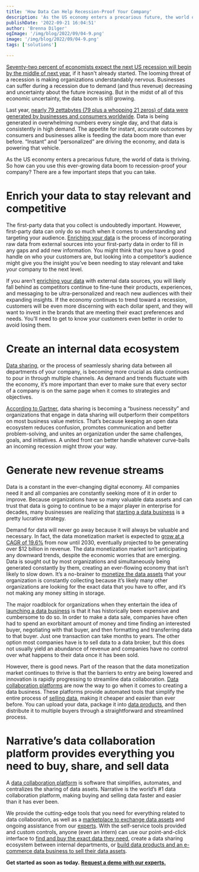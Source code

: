 ```yaml
---
title: 'How Data Can Help Recession-Proof Your Company'
description: 'As the US economy enters a precarious future, the world of data is thriving. Learn how can you use this ever-growing data boom to recession-proof your company. '
publishDate: '2022-09-21 16:04:51'
author: 'Brenna Dilger'
ogImage: '/img/blog/2022/09/04-9.png'
image: '/img/blog/2022/09/04-9.png'
tags: ['solutions']

---
```

[Seventy-two percent of economists expect the next US recession will begin by the middle of next year](https://www.cnn.com/2022/08/22/economy/nabe-economists-recession-inflation/index.html), if it hasn't already started. The looming threat of a recession is making organizations understandably nervous. Businesses can suffer during a recession due to demand (and thus revenue) decreasing and uncertainty about the future increasing. But in the midst of all of this economic uncertainty, the data boom is still growing. 

Last year, [nearly 79 zettabytes (79 plus a whopping 21 zeros) of data were generated by businesses and consumers worldwide](https://firstsiteguide.com/big-data-stats/). Data is being generated in overwhelming numbers every single day, and that data is consistently in high demand. The appetite for instant, accurate outcomes by consumers and businesses alike is feeding the data boom more than ever before. “Instant” and “personalized” are driving the economy, and data is powering that vehicle. 

As the US economy enters a precarious future, the world of data is thriving. So how can you use this ever-growing data boom to recession-proof your company? There are a few important steps that you can take. 

**Enrich your data to stay relevant and competitive**  
=======================================================

The first-party data that you collect is undoubtedly important. However, first-party data can only do so much when it comes to understanding and targeting your audience. [Enriching your data](https://blog.narrative.io/gain-a-competitive-edge-with-a-new-data-enrichment-strategy) is the process of incorporating raw data from external sources into your first-party data in order to fill in any gaps and add new information. You might think that you have a good handle on who your customers are, but looking into a competitor’s audience might give you the insight you’ve been needing to stay relevant and take your company to the next level. 

If you aren’t [enriching your data](https://www.narrative.io/solutions/customer-enrichment) with external data sources, you will likely fall behind as competitors continue to fine-tune their products, experiences, and messaging to be ultra-personalized and reach new audiences with their expanding insights. If the economy continues to trend toward a recession, customers will be even more discerning with each dollar spent, and they will want to invest in the brands that are meeting their exact preferences and needs. You’ll need to get to know your customers even better in order to avoid losing them. 

**Create an internal data ecosystem** 
======================================

[Data sharing](https://blog.narrative.io/what-is-data-sharing), or the process of seamlessly sharing data between all departments of your company, is becoming more crucial as data continues to pour in through multiple channels. As demand and trends fluctuate with the economy, it’s more important than ever to make sure that every sector of a company is on the same page when it comes to strategies and objectives. 

[According to Gartner](https://www.gartner.com/smarterwithgartner/data-sharing-is-a-business-necessity-to-accelerate-digital-business#:~:text=Gartner%20predicts%20that%20by%202023,and%20locate%20trusted%20data%20sources.), data sharing is becoming a “business necessity” and organizations that engage in data sharing will outperform their competitors on most business value metrics. That’s because keeping an open data ecosystem reduces confusion, promotes communication and better problem-solving, and unites an organization under the same challenges, goals, and initiatives. A united front can better handle whatever curve-balls an incoming recession might throw your way. 

**Generate new revenue streams**
================================

Data is a constant in the ever-changing digital economy. All companies need it and all companies are constantly seeking more of it in order to improve. Because organizations have so many valuable data assets and can trust that data is going to continue to be a major player in enterprise for decades, many businesses are realizing that [starting a data business](https://www.narrative.io/distribute) is a pretty lucrative strategy. 

Demand for data will never go away because it will always be valuable and necessary. In fact, the data monetization market is expected to [grow at a CAGR of 19.6%](https://www.polarismarketresearch.com/industry-analysis/data-monetization-market) from now until 2030, eventually projected to be generating over $12 billion in revenue. The data monetization market isn’t anticipating any downward trends, despite the economic worries that are emerging. Data is sought out by most organizations and simultaneously being generated constantly by them, creating an ever-flowing economy that isn’t likely to slow down. It’s a no-brainer to [monetize the data assets](https://www.narrative.io/distribute) that your organization is constantly collecting because it’s likely many other organizations are looking for the exact data that you have to offer, and it’s not making any money sitting in storage.

The major roadblock for organizations when they entertain the idea of [launching a data business](https://www.narrative.io/distribute) is that it has historically been expensive and cumbersome to do so. In order to make a data sale, companies have often had to spend an exorbitant amount of money and time finding an interested buyer, negotiating with that buyer, and then formatting and transferring data to that buyer. Just one transaction can take months to years. The other option most companies have is to sell data to a data broker, but this does not usually yield an abundance of revenue and companies have no control over what happens to their data once it has been sold.

However, there is good news. Part of the reason that the data monetization market continues to thrive is that the barriers to entry are being lowered and innovation is rapidly progressing to streamline data collaboration. [Data collaboration platforms](https://blog.narrative.io/what-is-a-data-commerce-platform) are now the way to go when it comes to creating a data business. These platforms provide automated tools that simplify the entire process of [selling data](https://blog.narrative.io/how-to-start-selling-your-data), making it cheaper and easier than ever before. You can upload your data, package it into [data products](https://blog.narrative.io/5-steps-to-building-a-successful-data-product), and then distribute it to multiple buyers through a straightforward and streamlined process.

**Narrative’s data collaboration platform provides everything you need to buy, share, and sell data**
=====================================================================================================

A [data collaboration platform](https://blog.narrative.io/what-is-a-data-commerce-platform) is software that simplifies, automates, and centralizes the sharing of data assets. Narrative is the world’s #1 data collaboration platform, making buying and selling data faster and easier than it has ever been. 

We provide the cutting-edge tools that you need for everything related to data collaboration, as well as a [marketplace to exchange data assets](https://www.narrative.io/data-marketplace) and ongoing assistance from our [experts](https://www.narrative.io/demo). With the self-service tools provided and custom controls, anyone (even an intern) can use our point-and-click interface to [find and buy the exact data they need](https://blog.narrative.io/how-to-find-and-buy-the-data-you-need-to-succeed), create a data sharing ecosystem between internal departments, or [build data products and an e-commerce data business to sell their data assets](https://blog.narrative.io/data-shops).

**Get started as soon as today.** [**Request a demo with our experts.**](https://www.narrative.io/demo)
